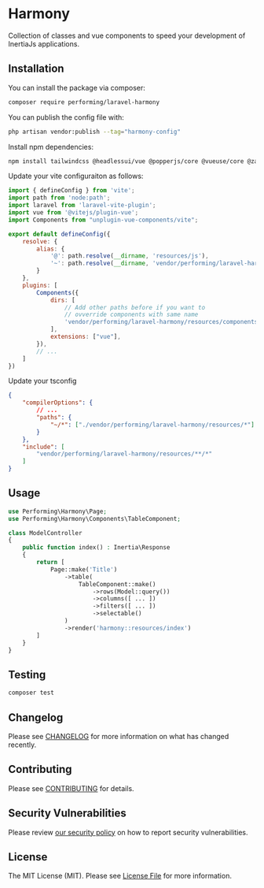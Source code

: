# Harmony

Collection of classes and vue components to speed your development of InertiaJs applications. 

## Installation

You can install the package via composer:

```bash
composer require performing/laravel-harmony
```

You can publish the config file with:

```bash
php artisan vendor:publish --tag="harmony-config"
```

Install npm dependencies: 

```bash
npm install tailwindcss @headlessui/vue @popperjs/core @vueuse/core @zag-js/checkbox @zag-js/combobox @zag-js/popover @zag-js/toast @zag-js/vue
```

Update your vite configuraiton as follows: 
```js
import { defineConfig } from 'vite';
import path from 'node:path';
import laravel from 'laravel-vite-plugin';
import vue from '@vitejs/plugin-vue';
import Components from "unplugin-vue-components/vite";

export default defineConfig({
    resolve: {
        alias: {
            '@': path.resolve(__dirname, 'resources/js'),
            '~': path.resolve(__dirname, 'vendor/performing/laravel-harmony/resources'),
        }
    },
    plugins: [
        Components({
            dirs: [
                // Add other paths before if you want to
                // ovverride components with same name
                'vendor/performing/laravel-harmony/resources/components',
            ],
            extensions: ["vue"],
        }),
        // ...
    ]
})
```

Update your tsconfig
```json
{
    "compilerOptions": {
        // ...
        "paths": {
            "~/*": ["./vendor/performing/laravel-harmony/resources/*"]
        }
    },
    "include": [
        "vendor/performing/laravel-harmony/resources/**/*"
    ]
}
```

## Usage

```php
use Performing\Harmony\Page;
use Performing\Harmony\Components\TableComponent;

class ModelController 
{
    public function index() : Inertia\Response
    {
        return [
            Page::make('Title')
                ->table(
                    TableComponent::make()
                        ->rows(Model::query())
                        ->columns([ ... ])
                        ->filters([ ... ])
                        ->selectable()
                )
                ->render('harmony::resources/index')
        ]
    }
}
```

## Testing

```bash
composer test
```

## Changelog

Please see [CHANGELOG](CHANGELOG.md) for more information on what has changed recently.

## Contributing

Please see [CONTRIBUTING](CONTRIBUTING.md) for details.

## Security Vulnerabilities

Please review [our security policy](../../security/policy) on how to report security vulnerabilities.

## License

The MIT License (MIT). Please see [License File](LICENSE.md) for more information.
